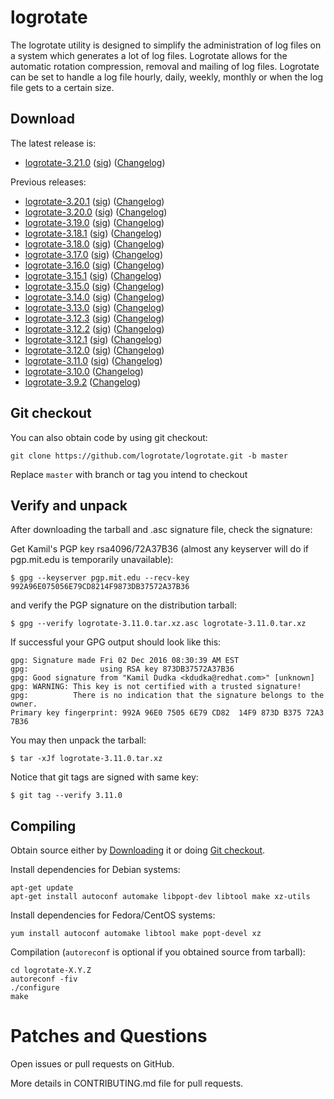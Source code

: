 # logrotate

The logrotate utility is designed to simplify the administration of log files on a system which generates a lot of log files. Logrotate allows for the automatic rotation compression, removal and mailing of log files. Logrotate can be set to handle a log file hourly, daily, weekly, monthly or when the log file gets to a certain size.

## Download

The latest release is:

* [logrotate-3.21.0](https://github.com/logrotate/logrotate/releases/download/3.21.0/logrotate-3.21.0.tar.xz) ([sig](https://github.com/logrotate/logrotate/releases/download/3.21.0/logrotate-3.21.0.tar.xz.asc)) ([Changelog](https://github.com/logrotate/logrotate/releases/tag/3.21.0))

Previous releases:

* [logrotate-3.20.1](https://github.com/logrotate/logrotate/releases/download/3.20.1/logrotate-3.20.1.tar.xz) ([sig](https://github.com/logrotate/logrotate/releases/download/3.20.1/logrotate-3.20.1.tar.xz.asc)) ([Changelog](https://github.com/logrotate/logrotate/releases/tag/3.20.1))
* [logrotate-3.20.0](https://github.com/logrotate/logrotate/releases/download/3.20.0/logrotate-3.20.0.tar.xz) ([sig](https://github.com/logrotate/logrotate/releases/download/3.20.0/logrotate-3.20.0.tar.xz.asc)) ([Changelog](https://github.com/logrotate/logrotate/releases/tag/3.20.0))
* [logrotate-3.19.0](https://github.com/logrotate/logrotate/releases/download/3.19.0/logrotate-3.19.0.tar.xz) ([sig](https://github.com/logrotate/logrotate/releases/download/3.19.0/logrotate-3.19.0.tar.xz.asc)) ([Changelog](https://github.com/logrotate/logrotate/releases/tag/3.19.0))
* [logrotate-3.18.1](https://github.com/logrotate/logrotate/releases/download/3.18.1/logrotate-3.18.1.tar.xz) ([sig](https://github.com/logrotate/logrotate/releases/download/3.18.1/logrotate-3.18.1.tar.xz.asc)) ([Changelog](https://github.com/logrotate/logrotate/releases/tag/3.18.1))
* [logrotate-3.18.0](https://github.com/logrotate/logrotate/releases/download/3.18.0/logrotate-3.18.0.tar.xz) ([sig](https://github.com/logrotate/logrotate/releases/download/3.18.0/logrotate-3.18.0.tar.xz.asc)) ([Changelog](https://github.com/logrotate/logrotate/releases/tag/3.18.0))
* [logrotate-3.17.0](https://github.com/logrotate/logrotate/releases/download/3.17.0/logrotate-3.17.0.tar.xz) ([sig](https://github.com/logrotate/logrotate/releases/download/3.17.0/logrotate-3.17.0.tar.xz.asc)) ([Changelog](https://github.com/logrotate/logrotate/releases/tag/3.17.0))
* [logrotate-3.16.0](https://github.com/logrotate/logrotate/releases/download/3.16.0/logrotate-3.16.0.tar.xz) ([sig](https://github.com/logrotate/logrotate/releases/download/3.16.0/logrotate-3.16.0.tar.xz.asc)) ([Changelog](https://github.com/logrotate/logrotate/releases/tag/3.16.0))
* [logrotate-3.15.1](https://github.com/logrotate/logrotate/releases/download/3.15.1/logrotate-3.15.1.tar.xz) ([sig](https://github.com/logrotate/logrotate/releases/download/3.15.1/logrotate-3.15.1.tar.xz.asc)) ([Changelog](https://github.com/logrotate/logrotate/releases/tag/3.15.1))
* [logrotate-3.15.0](https://github.com/logrotate/logrotate/releases/download/3.15.0/logrotate-3.15.0.tar.xz) ([sig](https://github.com/logrotate/logrotate/releases/download/3.15.0/logrotate-3.15.0.tar.xz.asc)) ([Changelog](https://github.com/logrotate/logrotate/releases/tag/3.15.0))
* [logrotate-3.14.0](https://github.com/logrotate/logrotate/releases/download/3.14.0/logrotate-3.14.0.tar.xz) ([sig](https://github.com/logrotate/logrotate/releases/download/3.14.0/logrotate-3.14.0.tar.xz.asc)) ([Changelog](https://github.com/logrotate/logrotate/releases/tag/3.14.0))
* [logrotate-3.13.0](https://github.com/logrotate/logrotate/releases/download/3.13.0/logrotate-3.13.0.tar.xz) ([sig](https://github.com/logrotate/logrotate/releases/download/3.13.0/logrotate-3.13.0.tar.xz.asc)) ([Changelog](https://github.com/logrotate/logrotate/releases/tag/3.13.0))
* [logrotate-3.12.3](https://github.com/logrotate/logrotate/releases/download/3.12.3/logrotate-3.12.3.tar.xz) ([sig](https://github.com/logrotate/logrotate/releases/download/3.12.3/logrotate-3.12.3.tar.xz.asc)) ([Changelog](https://github.com/logrotate/logrotate/releases/tag/3.12.3))
* [logrotate-3.12.2](https://github.com/logrotate/logrotate/releases/download/3.12.2/logrotate-3.12.2.tar.xz) ([sig](https://github.com/logrotate/logrotate/releases/download/3.12.2/logrotate-3.12.2.tar.xz.asc)) ([Changelog](https://github.com/logrotate/logrotate/releases/tag/3.12.2))
* [logrotate-3.12.1](https://github.com/logrotate/logrotate/releases/download/3.12.1/logrotate-3.12.1.tar.xz) ([sig](https://github.com/logrotate/logrotate/releases/download/3.12.1/logrotate-3.12.1.tar.xz.asc)) ([Changelog](https://github.com/logrotate/logrotate/releases/tag/3.12.1))
* [logrotate-3.12.0](https://github.com/logrotate/logrotate/releases/download/3.12.0/logrotate-3.12.0.tar.xz) ([sig](https://github.com/logrotate/logrotate/releases/download/3.12.0/logrotate-3.12.0.tar.xz.asc)) ([Changelog](https://github.com/logrotate/logrotate/releases/tag/3.12.0))
* [logrotate-3.11.0](https://github.com/logrotate/logrotate/releases/download/3.11.0/logrotate-3.11.0.tar.xz) ([sig](https://github.com/logrotate/logrotate/releases/download/3.11.0/logrotate-3.11.0.tar.xz.asc)) ([Changelog](https://github.com/logrotate/logrotate/releases/tag/3.11.0))
* [logrotate-3.10.0](https://github.com/logrotate/logrotate/releases/download/3.10.0/logrotate-3.10.0.tar.gz) ([Changelog](https://github.com/logrotate/logrotate/releases/tag/3.10.0))
* [logrotate-3.9.2](https://github.com/logrotate/logrotate/releases/download/3.9.2/logrotate-3.9.2.tar.gz) ([Changelog](https://github.com/logrotate/logrotate/releases/tag/3.9.2))

## Git checkout

You can also obtain code by using git checkout:
```
git clone https://github.com/logrotate/logrotate.git -b master
```

Replace `master` with branch or tag you intend to checkout

## Verify and unpack

After downloading the tarball and .asc signature file, check the signature:

Get Kamil's PGP key rsa4096/72A37B36
(almost any keyserver will do if pgp.mit.edu is temporarily unavailable):

    $ gpg --keyserver pgp.mit.edu --recv-key 992A96E075056E79CD8214F9873DB37572A37B36

and verify the PGP signature on the distribution tarball:


    $ gpg --verify logrotate-3.11.0.tar.xz.asc logrotate-3.11.0.tar.xz


If successful your GPG output should look like this:

    gpg: Signature made Fri 02 Dec 2016 08:30:39 AM EST
    gpg:                using RSA key 873DB37572A37B36
    gpg: Good signature from "Kamil Dudka <kdudka@redhat.com>" [unknown]
    gpg: WARNING: This key is not certified with a trusted signature!
    gpg:          There is no indication that the signature belongs to the owner.
    Primary key fingerprint: 992A 96E0 7505 6E79 CD82  14F9 873D B375 72A3 7B36

You may then unpack the tarball:

    $ tar -xJf logrotate-3.11.0.tar.xz

Notice that git tags are signed with same key:

    $ git tag --verify 3.11.0

## Compiling

Obtain source either by [Downloading](#download) it or doing [Git checkout](#git-checkout).

Install dependencies for Debian systems:
```
apt-get update
apt-get install autoconf automake libpopt-dev libtool make xz-utils
```

Install dependencies for Fedora/CentOS systems:

```
yum install autoconf automake libtool make popt-devel xz
```

Compilation (`autoreconf` is optional if you obtained source from tarball):
```
cd logrotate-X.Y.Z
autoreconf -fiv
./configure
make
```

# Patches and Questions

Open issues or pull requests on GitHub.

More details in CONTRIBUTING.md file for pull requests.